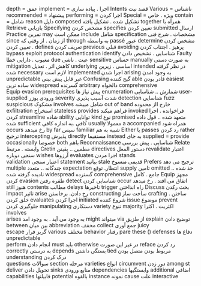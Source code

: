 depth = عمق
implement = اجرا . پیاده سازی
Intents قصد نیت
Various = ناشناس
recommended = پیشنهاد
performing = اجرا کردن
Special = ویژه . خاص
contain = شامل 
reason دلیل
composed  تشکیل شده . تشکیل یافته
together    همراه با 
Retrieve   بازیابی
Specifying  مشخص کردن
specifies   تعیین کردن
submitted  ارسال 
Practice  تمرین
may  ممکن است
include   شامل 
specification  مشخصات  . شرح فنی
since   از زمان .  از وقتی که 
through   به واسطه
passé   عبور
determine   مشخص کردن . تعیین کردن
defines   تعریف کردن
previous  قبلی 
avoiding  پرهیز . اجتناب کردن
bypass
exploit
protocol
authentication
identify   شناسایی . تشخیص دادن
Faulty     معیوب . دارایی خطا
due  عبت . ناشی 
sensitive   حساس
manually  به صورت دستی
mitigation کاهش اثر .   تعدیل
underlying  اساسی . زیرین
intended  در نظر گرفته شده
necessary لازم است
implemented اجرا شدن 
arising به وجود امدن 
unpredictable  غیر قابل پیش بینی
Confusing  گیج کننده 
able قادر بودن 
easiest ساده ترین 
widespread گسرتده 
arbitrary   دالخواه
comprehensive  
Equip
evasion
prerequisites  پیش نیاز ها 
enumeration  شمارش .. شناسایی
user-supplied ورودی یوزر
severity  شدت آسیب پذیری
detection شناسایی
fuzz
suspicious  مشکوک
involves  شامل مییشه
out of band   خارج ااز محدوده
exfiltration استخراج
stateless 
provides فراهم میکند
invoked  فراخوانده . اجرا کردن
streamline  شاده 
ability  توانایی
kind  نوع 
promised  متعهد شده .. قول داده شده
sufficient  کافی .به اندازه کافی
usually  معمولا 
a accompanied   همراه شود
occurs رخ میدهد
by far سپس 
familiar   شبیه به هم
Either یا 
passes رد کردن
rather  ترجیح 
intercepting پذیرش 
directly  مستقیما
instead  به جای
supplied = provide
occasionally خصوصا
both  باهم
Reconnaissance  شناسایی . پیش بررسی
Relate  وابسته . مرتبط
Cretin  مطمين .. یقینن
directives  دستور المعل 
revalidate اعتبار سنجی دوباره
wishes آرزوها 
evaluates  اجرا مردن
stands  
validation  اعتبار سنجی
statement  بیاتید
stale  قدیمی منسوخ
Prefers ترجیح می دهد
multiple   چندگانه .. متعدد
expectation  انتظار.  توقع 
supply   تامین 
omitted حذ شده .. نادیده گرفته شده
widespread  گسترده
comprehensive   جامع . کامل
Equip  مجهز کردن
evasion  طفره رفتن
detect  شناسایی کردن
occur  اتفاق می افتد . رخ میدهد
still  هنوز
contents  مطالب 
delays  تاخیرها 
trigger  راه انداختن
Discuss  بحث رکدن 
impact تاثیر 
arise   رخ دادن. برخاستن
constructing  ساخت ساز 
crafting  ساختن . خلق کردن
evaluates اجرا کردن
initiated  شروع کننده
issue  موضوع 
prevent    جلوگیری کردن
manipulating    دستکاری
variety   تنوع 
majority   اکثریت . اکثرا
involves  
arises   به وجود می آید   . به وجود امد
might   میتواند 
via از طزیق 
explain  توضیح دادن
between  بین   میان 
abbreviation   مخفف
collect   جمع آوری 
juicy  
escape  گریز  فرار 
various مختلف 
behavior   رفتار
pare these   ()
defenses    دفاع ها 
unpredictable   
perform   انجام دادن
must   باید 
otherwise   در غیر این صورت 
reface   رد کردن 
correctly   به درستی 
depends   بستگی داشتن 
tied مربوط بودن     متصل بودن 
understanding  درک کردن  
questions  سوالات 
section  مرحله 
varieties انواع 
circumvent  دور زدن 
among st 
deliver   تحویل دادن 
sinks  منابع ورودی
dependencies  وابستگیها 
additional اضافی
capabilities قابیلتها 
potential بالقوه 
instance نمونه 
cause علت 
interactive  












